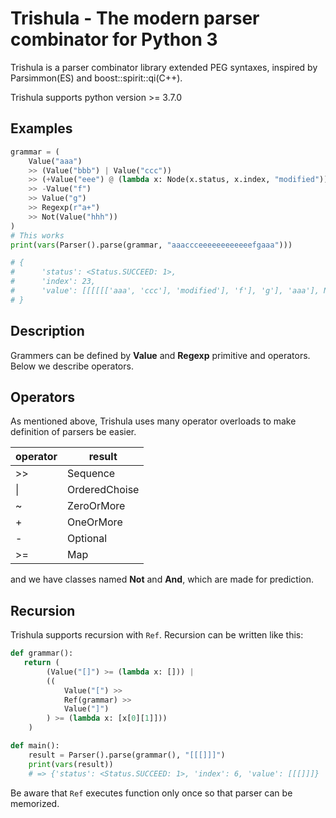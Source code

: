 # Trishula - The modern parser combinator for Python 3

Trishula is a parser combinator library extended PEG syntaxes, inspired by Parsimmon(ES) and boost::spirit::qi(C++).

Trishula supports python version >= 3.7.0

## Examples

```python
grammar = (
    Value("aaa")
    >> (Value("bbb") | Value("ccc"))
    >> (+Value("eee") @ (lambda x: Node(x.status, x.index, "modified")))
    >> -Value("f")
    >> Value("g")
    >> Regexp(r"a+")
    >> Not(Value("hhh"))
)
# This works
print(vars(Parser().parse(grammar, "aaaccceeeeeeeeeeeefgaaa")))

# {
#      'status': <Status.SUCCEED: 1>,
#      'index': 23,
#      'value': [[[[[['aaa', 'ccc'], 'modified'], 'f'], 'g'], 'aaa'], None]
# }
```

## Description

Grammers can be defined by **Value** and **Regexp** primitive and operators. Below we describe operators.

## Operators

As mentioned above, Trishula uses many operator overloads to make definition of parsers be easier.

| operator | result |
----|---- 
| >> | Sequence |
| \| | OrderedChoise |
| ~ | ZeroOrMore |
| + | OneOrMore |
| - | Optional |
| >= | Map |

and we have classes named **Not** and **And**, which are made for prediction.


## Recursion

Trishula supports recursion with `Ref`. Recursion can be written like this:

```python
def grammar():
   return (
        (Value("[]") >= (lambda x: [])) |
        ((
            Value("[") >>
            Ref(grammar) >>
            Value("]")
        ) >= (lambda x: [x[0][1]]))
    )

def main():
    result = Parser().parse(grammar(), "[[[]]]")
    print(vars(result))
    # => {'status': <Status.SUCCEED: 1>, 'index': 6, 'value': [[[]]]}
```

Be aware that `Ref` executes function only once so that parser can be memorized.
